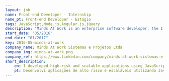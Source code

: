```yaml
---
layout: job
name: Front-end Developer - Internship
name_pt: Front-end Developer - Estágio
tags: JavaScript,Node.js,Angular.js,jQuery
description: "Minds At Work is an enterprise software developer, the I've worked in different Projects from facial recognition to network simulation, we used AngularJS, jQuery, Mocha, Chai, Sinon, Istanbul, SCSS, Gulp, Websockets and others technologies."
start_date: "05/2016"
end_date: "01/2017"
key: 2016-05-minds-at-work
company_name: Minds At Work Sistemas e Projetos Ltda
company_img: minds-at-work.png
company_ref: https://www.linkedin.com/company/minds-at-work-sistemas-e-projetos-ltda/
short_description:
    en: I developed high-risk and scalable applications using JavaScript in conjunction with other technologies and frameworks, I also worked with C#/.Net and Java/Spring for the Backend. I also worked with agile practices like Kanban and Scrum, I also worked using Jenkins for Continuous integration and Mercurial / HG for versioning, I worked with multidisciplinary teams on projects for different areas.
    pt: Desenvolvi aplicações de alto risco e escaláveis utilizando JavaScript em conjunto com outras tecnologias e frameworks, trabalhei também com C#/.net e Java/Spring para o Backend. Trabalhei também com práticas agile como Kanban e Scrum, também trabalhei utilizando Jenkins para Continuous integration e Mercurial/HG para versionamento, trabalhei com equipes multidisciplinares em projetos para diversas áreas.
---
```

